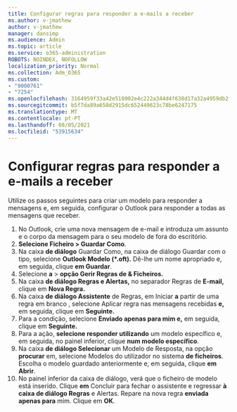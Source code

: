 ```yaml
---
title: Configurar regras para responder a e-mails a receber
ms.author: v-jmathew
author: v-jmathew
manager: dansimp
ms.audience: Admin
ms.topic: article
ms.service: o365-administration
ROBOTS: NOINDEX, NOFOLLOW
localization_priority: Normal
ms.collection: Adm_O365
ms.custom:
- "9000761"
- "7254"
ms.openlocfilehash: 3164959f33a42e518002e4c222a344d4f638d17a32a4959db2f903ce5cb14d81
ms.sourcegitcommit: b5f7da89a650d2915dc652449623c78be6247175
ms.translationtype: MT
ms.contentlocale: pt-PT
ms.lasthandoff: 08/05/2021
ms.locfileid: "53915634"
---
```

# <a name="set-up-rules-to-reply-to-incoming-emails"></a>Configurar regras para responder a e-mails a receber

Utilize os passos seguintes para criar um modelo para responder a mensagens e, em seguida, configurar o Outlook para responder a todas as mensagens que receber.

1. No Outlook, crie uma nova mensagem de e-mail e introduza um assunto e o corpo da mensagem para o seu modelo de fora do escritório.
2. **Selecione Ficheiro > Guardar Como**.
3. Na caixa **de diálogo** Guardar  Como, na caixa de diálogo Guardar com o tipo, selecione **Outlook Modelo (*.oft).** Dê-lhe um nome apropriado e, em seguida, clique **em Guardar**.
4. Selecione **a**  >  **opção Gerir Regras de & Ficheiros.**
5. Na caixa **de diálogo Regras e Alertas,** no separador Regras de **E-mail,** clique em **Nova Regra.**
6. Na caixa **de diálogo Assistente** de Regras, em Iniciar **a** partir de uma regra em branco , selecione Aplicar regra nas mensagens recebidas **e,** em seguida, clique em **Seguinte.**
7. Para a condição, selecione **Enviado apenas para mim e,** em seguida, clique em **Seguinte.**
8. Para a ação, **selecione responder utilizando** um modelo específico e, em seguida, no painel inferior, clique **num modelo específico**.
9. Na caixa **de diálogo Selecionar** um Modelo de Resposta, na opção **procurar** em, selecione Modelos do utilizador no sistema **de ficheiros**. Escolha o modelo guardado anteriormente e, em seguida, clique **em Abrir**.
10. No painel inferior da caixa de diálogo, verá que o ficheiro de modelo está inserido. Clique **em** Concluir para fechar o assistente e regressar **à caixa de diálogo Regras** e Alertas. Repare na nova regra **enviada apenas para** mim. Clique em **OK**.
